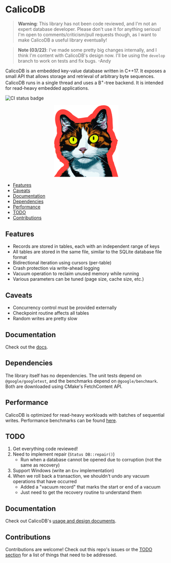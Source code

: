 # CalicoDB

> **Warning**: This library has not been code reviewed, and I'm not an expert database developer. 
> Please don't use it for anything serious!
> I'm open to comments/criticism/pull requests though, as I want to make CalicoDB a useful library eventually!

> **Note (03/22)**: I've made some pretty big changes internally, and I think I'm content with CalicoDB's design now.
> I'll be using the `develop` branch to work on tests and fix bugs.
> -Andy

CalicoDB is an embedded key-value database written in C++17.
It exposes a small API that allows storage and retrieval of arbitrary byte sequences.
CalicoDB runs in a single thread and uses a B<sup>+</sup>-tree backend.
It is intended for read-heavy embedded applications.

![CI status badge](https://github.com/andy-byers/CalicoDB/actions/workflows/actions.yml/badge.svg)

<div align="center">
    <img src="doc/mascot.png" style="width: 40%; max-width: 400px" />
</div>

+ [Features](#features)
+ [Caveats](#caveats)
+ [Documentation](#documentation)
+ [Dependencies](#dependencies)
+ [Performance](#performance)
+ [TODO](#todo)
+ [Contributions](#contributions)

## Features
+ Records are stored in tables, each with an independent range of keys
+ All tables are stored in the same file, similar to the SQLite database file format
+ Bidirectional iteration using cursors (per-table)
+ Crash protection via write-ahead logging
+ Vacuum operation to reclaim unused memory while running
+ Various parameters can be tuned (page size, cache size, etc.)

## Caveats
+ Concurrency control must be provided externally
+ Checkpoint routine affects all tables
+ Random writes are pretty slow

## Documentation
Check out the [docs](doc/doc.md).

## Dependencies
The library itself has no dependencies.
The unit tests depend on `@google/googletest`, and the benchmarks depend on `@google/benchmark`.
Both are downloaded using CMake's FetchContent API.

## Performance
CalicoDB is optimized for read-heavy workloads with batches of sequential writes.
Performance benchmarks can be found [here](./test/benchmarks).

## TODO
1. Get everything code reviewed!
2. Need to implement repair (`Status DB::repair()`)
    + Run when a database cannot be opened due to corruption (not the same as recovery)
3. Support Windows (write an `Env` implementation)
4. When we roll back a transaction, we shouldn't undo any vacuum operations that have occurred
   + Added a "vacuum record" that marks the start or end of a vacuum
   + Just need to get the recovery routine to understand them

## Documentation
Check out CalicoDB's [usage and design documents](doc).

## Contributions
Contributions are welcome!
Check out this repo's issues or the [TODO section](#todo) for a list of things that need to be addressed.